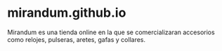 # mirandum.github.io
Mirandum es una tienda online en la que se comercializaran accesorios como relojes, pulseras, aretes, gafas y collares.
